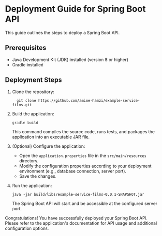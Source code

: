 # Deployment Guide for Spring Boot API

This guide outlines the steps to deploy a Spring Boot API.

## Prerequisites

- Java Development Kit (JDK) installed (version 8 or higher)
- Gradle installed

## Deployment Steps

1. Clone the repository:

   ```
     git clone https://github.com/amine-hamzi/example-service-films.git
   ```


2. Build the application:

   ```
   gradle build
   ```

   This command compiles the source code, runs tests, and packages the application into an executable JAR file.



3. (Optional) Configure the application:

    - Open the `application.properties` file in the `src/main/resources` directory.
    - Modify the configuration properties according to your deployment environment (e.g., database connection, server port).
    - Save the changes.



4. Run the application:

   ```
   java -jar build/libs/example-service-films-0.0.1-SNAPSHOT.jar
   ```

   The Spring Boot API will start and be accessible at the configured server port.

Congratulations! You have successfully deployed your Spring Boot API. Please refer to the application's documentation for API usage and additional configuration options.